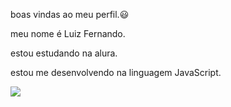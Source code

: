 boas vindas ao meu perfil.😃

meu nome é Luiz Fernando.

estou estudando na alura.

estou me desenvolvendo na linguagem JavaScript.

![](https://media1.tenor.com/m/nhbN2yXqHYYAAAAC/la-merveille-des-merveilles.gif)
